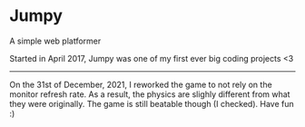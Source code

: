# Jumpy

A simple web platformer

Started in April 2017,  Jumpy was one of my first ever big coding projects <3

---

On the 31st of December, 2021, I reworked the game to not rely on the monitor refresh rate.
As a result, the physics are slighly different from what they were originally.
The game is still beatable though (I checked).
Have fun :)
